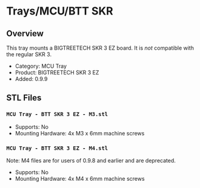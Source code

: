# Trays/MCU/BTT SKR

## Overview

This tray mounts a BIGTREETECH SKR 3 EZ board. It is *not* compatible with the regular SKR 3.

- Category: MCU Tray
- Product: BIGTREETECH SKR 3 EZ
- Added: 0.9.9

## STL Files

### `MCU Tray - BTT SKR 3 EZ - M3.stl`

- Supports: No
- Mounting Hardware: 4x M3 x 6mm machine screws

### `MCU Tray - BTT SKR 3 EZ - M4.stl`

Note: M4 files are for users of 0.9.8 and earlier and are deprecated.

- Supports: No
- Mounting Hardware: 4x M4 x 6mm machine screws
